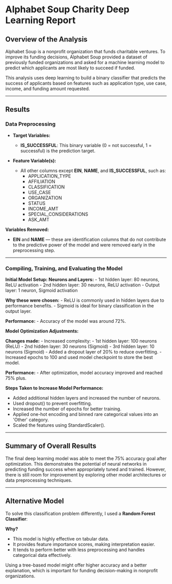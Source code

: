 ﻿


# Alphabet Soup Charity Deep Learning Report

## Overview of the Analysis

Alphabet Soup is a nonprofit organization that funds charitable ventures. To improve its funding decisions, Alphabet Soup provided a dataset of previously funded organizations and asked for a machine learning model to predict which applicants are most likely to succeed if funded.

This analysis uses deep learning to build a binary classifier that predicts the success of applicants based on features such as application type, use case, income, and funding amount requested.

---

## Results

### Data Preprocessing

- **Target Variables:**
  - **IS_SUCCESSFUL**: This binary variable (0 = not successful, 1 = successful) is the prediction target.

- **Feature Variable(s):**
  - All other columns except **EIN**, **NAME**, and **IS_SUCCESSFUL**, such as:
    - APPLICATION_TYPE
    - AFFILIATION
    - CLASSIFICATION
    - USE_CASE
    - ORGANIZATION
    - STATUS
    - INCOME_AMT
    - SPECIAL_CONSIDERATIONS
    - ASK_AMT

 **Variables Removed:**
  - **EIN** and **NAME** — these are identification columns that do not contribute to the predictive power of the model and were removed early in the preprocessing step.

---

### Compiling, Training, and Evaluating the Model

**Initial Model Setup:**
   **Neurons and Layers:**
    - 1st hidden layer: 80 neurons, ReLU activation
    - 2nd hidden layer: 30 neurons, ReLU activation
    - Output layer: 1 neuron, Sigmoid activation
  
  **Why these were chosen:**
    - ReLU is commonly used in hidden layers due to performance benefits.
    - Sigmoid is ideal for binary classification in the output layer.
  
   **Performance:**
    - Accuracy of the model was around 72%.

 **Model Optimization Adjustments:**
   
   **Changes made:**
		    - Increased complexity:
		    - 1st hidden layer: 100 neurons (ReLU)
		    - 2nd hidden layer: 30 neurons (Sigmoid)
		    - 3rd hidden layer: 10 neurons (Sigmoid)
			- Added a dropout layer of 20% to reduce overfitting.
			- Increased epochs to 100 and used model checkpoint to store the best model.
   
   **Performance:**
		    - After optimization, model accuracy improved and reached 75% plus.

 **Steps Taken to Increase Model Performance:**
  - Added additional hidden layers and increased the number of neurons.
  - Used dropout() to prevent overfitting.
  - Increased the number of epochs for better training.
  - Applied one-hot encoding and binned rare categorical values into an 'Other' category.
  - Scaled the features using StandardScaler().

---

## Summary of Overall Results

The final deep learning model was able to meet the 75% accuracy goal after optimization. This demonstrates the potential of neural networks in predicting funding success when appropriately tuned and trained. However, there is still room for improvement by exploring other model architectures or data preprocessing techniques.

---

## Alternative Model

To solve this classification problem differently, I used a **Random Forest Classifier**:

 **Why?**
  - This model is highly effective on tabular data.
  - It provides feature importance scores, making interpretation easier.
  - It tends to perform better with less preprocessing and handles categorical data effectively.

Using a tree-based model might offer higher accuracy and a better explanation, which is important for funding decision-making in nonprofit organizations.



